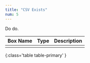 ```yaml
---
title: "CSV Exists"
num: 5
---
```


Do do.

| Box Name | Type | Description | 
|-------|--------|--------|
|||
{:class='table table-primary' }









